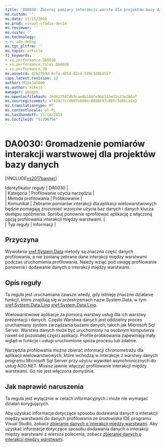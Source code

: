 ```yaml
---
title: 'DA0030: Zbieraj pomiary interakcji warstw dla projektów bazy danych | Dokumentacja firmy Microsoft'
ms.custom: ''
ms.date: 11/15/2016
ms.prod: visual-studio-dev14
ms.reviewer: ''
ms.suite: ''
ms.technology:
- vs-ide-debug
ms.tgt_pltfrm: ''
ms.topic: article
f1_keywords:
- vs.performance.DA0030
- vs.performance.rules.DA0030
- vs.performance.30
ms.assetid: 42b2f69d-0cfa-4854-82c4-589c3d8b4557
caps.latest.revision: 12
author: MikeJo5000
ms.author: mikejo
manager: ghogen
ms.openlocfilehash: 16d6275074b3cae6b186fe9bb113e32c33e284af
ms.sourcegitcommit: af428c7ccd007e668ec0dd8697c88fc5d8bca1e2
ms.translationtype: MT
ms.contentlocale: pl-PL
ms.lasthandoff: 11/16/2018
ms.locfileid: "51796756"
---
```

# <a name="da0030-gather-tier-interaction-measurements-for-database-projects"></a>DA0030: Gromadzenie pomiarów interakcji warstwowej dla projektów bazy danych
[!INCLUDE[vs2017banner](../includes/vs2017banner.md)]

Identyfikator reguły | DA0030 |  
| Kategoria | Profilowanie użycia narzędzia |  
| Metoda profilowania | Próbkowanie |  
| Komunikat | Zebranie pomiarów interakcji dla aplikacji wielowarstwowych będzie pomagają zrozumieć wzorców użycia baz danych i danych klucza dostępu opóźnienia. Spróbuj ponownie sprofilować aplikację z włączoną opcją profilowania interakcji między warstwami. |  
| Typ reguły | Informacji |  
  
## <a name="cause"></a>Przyczyna  
 Wywołania <xref:System.Data> metody są znaczna część danych profilowania, a nie zostaną zebrane dane interakcji między warstwami podczas uruchomienia profilowania. Należy wziąć pod uwagę profilowanie ponownie i dodawanie danych o interakcji między warstwami.  
  
## <a name="rule-description"></a>Opis reguły  
 Ta reguła jest uruchamiana zawsze wtedy, gdy istnieje znaczne działanie funkcji, które znajdują się w przestrzeniach nazw System.Data, w tym <xref:System.Data.Linq> <xref:System.Data.Linq>.  
  
 Wielowarstwowe aplikacje za pomocą warstwy usług dla ich warstwy prezentacji i danych. Często Warstwa danych jest oddzielny proces uruchamiany system zarządzania bazami danych, takich jak Microsoft Sql Server. Warstwa danych może być uruchomiony na osobnym komputerze nawet od pozostałej części aplikacji. Profile próbkowania zapewniają mały wgląd w funkcje i usługi uruchomione spoza procesu lub zdalnie.  
  
 Narzędzia profilowania można zbierać informacji chronometrażu dla aplikacji wielowarstwowych, które wchodzą w interakcje z warstwy danych programu Microsoft Sql Server przy użyciu wywołań asynchronicznych do usług ADO.NET. Musisz jawnie włączyć profilowanie interakcji między warstwami. Go nie jest włączona domyślnie.  
  
## <a name="how-to-fix-violations"></a>Jak naprawić naruszenia  
 Ta reguła jest wyłącznie w celach informacyjnych i może nie wymagać działań korygujących.  
  
 Aby uzyskać informacje dotyczące sposobu dodawania danych o interakcji między warstwami do danych profilowania ze środowiska IDE programu Visual Studio, zobacz [zbieranie danych o interakcji między warstwami](../profiling/collecting-tier-interaction-data.md). Aby uzyskać informacje dotyczące sposobu dodawania danych o interakcji między warstwami z wiersza polecenia, zobacz [zbieranie danych o interakcji między warstwami](../profiling/adding-tier-interaction-data-from-the-command-line.md).



